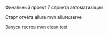 Финальный проект 7 спринта автоматизации

Старт отчёта allure
mvn allure:serve

Запуск тестов
mvn clean test